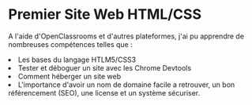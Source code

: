 # Premier Site Web HTML/CSS
A l'aide d'OpenClassrooms et d'autres plateformes, j'ai pu apprendre de nombreuses compétences telles que :
<li>Les bases du langage HTLM5/CSS3
<li>Tester et déboguer un site avec les Chrome Devtools
<li>Comment héberger un site web
<li>L'importance d'avoir un nom de domaine facile a retrouver, un bon référencement (SEO), une license et un système sécuriser.</li>
